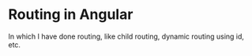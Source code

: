 # Routing in Angular
In which I have done routing, like child routing, dynamic routing using id, etc.

